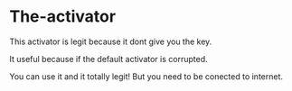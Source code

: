 # The-activator
This activator is legit because it dont give you the key.

It useful because if the default activator is corrupted.

You can use it and it totally legit!
But you need to be conected to internet.
